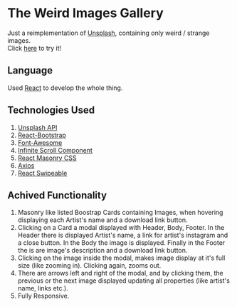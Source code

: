# The Weird Images Gallery

Just a reimplementation of [Unsplash](https://unsplash.com/), containing only weird / strange images.\
Click [here](https://kkatsi.github.io/weirdImagesGallery/) to try it!

## Language

Used [React](https://reactjs.org/) to develop the whole thing.


## Technologies Used

1) [Unsplash API](https://unsplash.com/developers)
2) [React-Bootstrap](https://react-bootstrap.github.io/)
3) [Font-Awesome](https://fontawesome.com/how-to-use/on-the-web/using-with/react)
4) [Infinite Scroll Component](https://github.com/ankeetmaini/react-infinite-scroll-component)
5) [React Masonry CSS](https://github.com/paulcollett/react-masonry-css)
6) [Axios](https://github.com/axios/axios)
7) [React Swipeable](https://github.com/FormidableLabs/react-swipeable)


## Achived Functionality

1) Masonry like listed Boostrap Cards containing Images, when hovering displaying each Artist's name and a download link button.
2) Clicking on a Card a modal displayed with Header, Body, Footer. In the Header there is displayed Artist's name, a link for artist's instagram and a close button. In the Body the image is displayed. Finally in the Footer the is are image's description and a download link button.
3) Clicking on the image inside the modal, makes image display at it's full size (like zooming in). Clicking again, zooms out.
4) There are arrows left and right of the modal, and by clicking them, the previous or the next image displayed updating all properties (like artist's name, links etc.).
5) Fully Responsive.  
